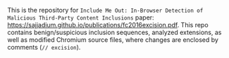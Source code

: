This is the repository for `Include Me Out: In-Browser Detection of Malicious Third-Party Content Inclusions` paper: https://sajjadium.github.io/publications/fc2016excision.pdf. This repo contains benign/suspicious inclusion sequences, analyzed extensions, as well as modified Chromium source files, where changes are enclosed by comments (`// excision`).
